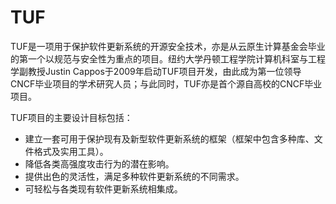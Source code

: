 # TUF

TUF是一项用于保护软件更新系统的开源安全技术，亦是从云原生计算基金会毕业的第一个以规范与安全性为重点的项目。纽约大学丹顿工程学院计算机科室与工程学副教授Justin Cappos于2009年启动TUF项目开发，由此成为第一位领导CNCF毕业项目的学术研究人员；与此同时，TUF亦是首个源自高校的CNCF毕业项目。

TUF项目的主要设计目标包括：

- 建立一套可用于保护现有及新型软件更新系统的框架（框架中包含多种库、文件格式及实用工具）。
- 降低各类高强度攻击行为的潜在影响。
- 提供出色的灵活性，满足多种软件更新系统的不同需求。
- 可轻松与各类现有软件更新系统相集成。